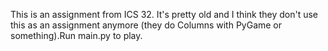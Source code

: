 This is an assignment from ICS 32. It's pretty old and I think they don't use this as an assignment anymore (they do Columns with PyGame or something).Run main.py to play.
